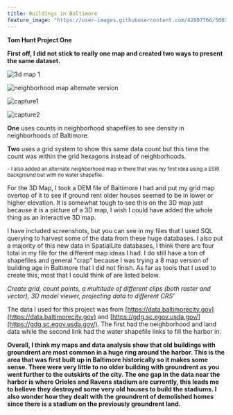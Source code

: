 ```yaml
---
title: Buildings in Baltimore
feature_image: "https://user-images.githubusercontent.com/42807766/50022544-8bd02f80-ffaa-11e8-8f14-890ca7d37e3c.jpg"
---
```

<b>Tom Hunt Project One</b>

<strong>First off, I did not stick to really one map and created two ways to present the same dataset. </strong>

![3d map 1](https://user-images.githubusercontent.com/42807766/49382255-f9937600-f6e3-11e8-9f20-ba38ba5dc2ba.PNG)


![neighborhood map alternate version](https://user-images.githubusercontent.com/42807766/49382301-16c84480-f6e4-11e8-8b56-9d614b82e52c.jpg)

![capture1](https://user-images.githubusercontent.com/42807766/49382664-006eb880-f6e5-11e8-89ab-9ec7e13e2f50.PNG)

![capture2](https://user-images.githubusercontent.com/42807766/49382676-08c6f380-f6e5-11e8-9453-ccd80a53d71c.PNG)






<b>One</b> uses counts in neighborhood shapefiles to see density in neighborhoods of Baltimore.

<b>Two</b> uses a grid system to show this same data count but this time the count was within the grid hexagons instead of neighborhoods.

<sub>- I also added an alternate neighborhood map in there that was my first idea using a ESRI background but with no water shapefile.

For the 3D Map, I took a DEM file of Baltimore I had and put my grid map overtop of it to see if ground rent older houses seemed to be in lower or higher elevation. It is somewhat tough to see this on the 3D map just because it is a picture of a 3D map, I wish I could have added the whole thing as an interactive 3D map.

I have included screenshots, but you can see in my files that I used SQL querying to harvest some of the data from these huge databases. I also put a majority of this new data in SpatialLite databases, I think there are four total in my file for the different map ideas I had. I do still have a ton of shapefiles and general "crap" because I was trying a 8 map version of building age in Baltimore that I did not finish.
As far as tools that I used to create this, most that I could think of are listed below.

<em> Create grid, count points, a multitude of different clips (both raster and vector), 3D model viewer, projecting data to different CRS'</em>

The data I used for this project was from [https://data.baltimorecity.gov](https://data.baltimorecity.gov) and [https://gdg.sc.egov.usda.gov/](https://gdg.sc.egov.usda.gov/). The first had the neighborhood and land data while the second link had the water shapefile links to fill the harbor in.

<b> Overall, I think my maps and data analysis show that old buildings with groundrent are most common in a huge ring around the harbor. This is the area that was first built up in Baltimore historically so it makes some sense. There were very little to no older building with groundrent as you went further to the outskirts of the city. The one gap in the data near the harbor is where Orioles and Ravens stadium are currently, this leads me to believe they destroyed some very old houses to build the stadiums. I also wonder how they dealt with the groundrent of demolished homes since there is a stadium on the previously groundrent land.
